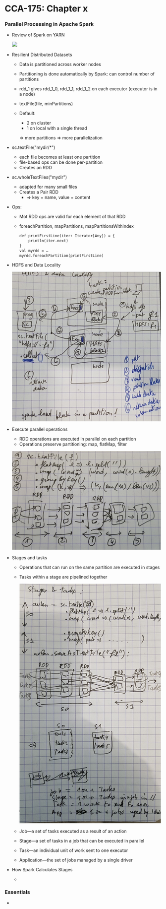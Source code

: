 # CCA-175: Chapter x

### Parallel Processing in Apache Spark

- Review of Spark on YARN

  ![](D:\dev\cca175\ch-11\review.PNG)

- Resilient Distributed Datasets 

  - Data is partitioned across worker nodes

  - Partitioning is done automatically by Spark: can control number of partitions

  - rdd_1 gives rdd_1_0, rdd_1_1, rdd_1_2 on each executor (executor is in a node)

  - textFile(file, minPartitions) 

  - Default:

    - 2 on cluster
    - 1 on  local with a single thread

    => more partitions => more parallelization 

- sc.textFile("mydir/*") 

  - each file becomes at least one partition
  - file-based ops can be done per-partition
  - Creates an RDD

- sc.wholeTextFiles("mydir") 

  - adapted for many small files
  - Creates a Pair RDD
    - => key = name, value = content

- Ops: 

  - Mot RDD ops are valid for each element of that RDD

  - foreachPartition, mapPartitions, mapPartitionsWithIndex 

    ```
    def printFirstLine(iter: Iterator[Any]) = {
    	println(iter.next)
    }
    val myrdd = …
    myrdd.foreachPartition(printFirstLine)
    ```

- HDFS and Data Locality 

  ![](./ch-11/datalocality-wkf.jpg)

- Execute parallel operations

  - RDD operations are executed in parallel on each partition
  - Operations preserve partitioning: map, flatMap, filter

  ![](./ch-11/parallelops.jpg)

- Stages and tasks

  - Operations that can run on the same partition are executed in stages 

  - Tasks within a stage are pipelined together

    ![stagestaskswkf](./ch-11/stagestaskswkf.jpg)

  - Job—a set of tasks executed as a result of an action

  - Stage—a set of tasks in a job that can be executed in parallel

  - Task—an individual unit of work sent to one executor

  - Application—the set of jobs managed by a single driver

- How Spark Calculates Stages

  - 

### Essentials

- ​